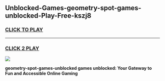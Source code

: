 
## Unblocked-Games-geometry-spot-games-unblocked-Play-Free-kszj8
<h3>
<a href="https://premium76.site?title=geometry-spot-games-unblocked&ref=10A">CLICK TO PLAY</a></h3>
<hr>

<h3>
<a href="https://premium76.site?title=geometry-spot-games-unblocked&ref=10A">CLICK 2 PLAY</a>
  
</h3>

<a href="https://premium76.site?title=geometry-spot-games-unblocked&ref=10A"><img src="https://clearcache.store/games.png"></a>


**geometry-spot-games-unblocked games unblocked: Your Gateway to Fun and Accessible Online Gaming**
